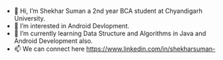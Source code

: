- 👋 Hi, I’m Shekhar Suman a 2nd year BCA student at Chyandigarh University.
- 👀 I’m interested in Android Devlopment.
- 🌱 I’m currently learning Data Structure and Algorithms in Java and Android Development also.
- 📫 We can connect here https://www.linkedin.com/in/shekharsuman- 

<!---
shekhar-git1/shekhar-git1 is a ✨ special ✨ repository because its `README.md` (this file) appears on your GitHub profile.
You can click the Preview link to take a look at your changes.
--->
